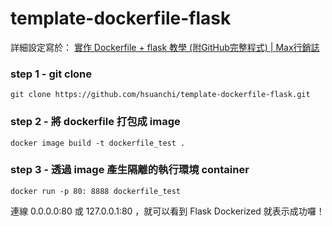 # template-dockerfile-flask

詳細設定寫於：
[實作 Dockerfile + flask 教學 (附GitHub完整程式) | Max行銷誌](https://www.maxlist.xyz/2020/01/11/docker-flask/)


### step 1 - git clone
``` 
git clone https://github.com/hsuanchi/template-dockerfile-flask.git
```

### step 2 -  將 dockerfile 打包成 image

``` 
docker image build -t dockerfile_test .
```

### step 3 - 透過 image 產生隔離的執行環境 container

``` 
docker run -p 80: 8888 dockerfile_test
```

連線 0.0.0.0:80 或 127.0.0.1:80 ，就可以看到 Flask Dockerized 就表示成功囉！

